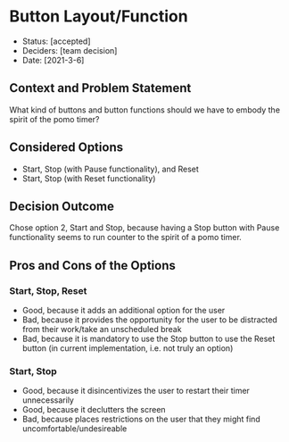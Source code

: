 # Button Layout/Function

* Status: [accepted]
* Deciders: [team decision]
* Date: [2021-3-6]

## Context and Problem Statement

What kind of buttons and button functions should we have to embody the spirit of the pomo timer?

## Considered Options

* Start, Stop (with Pause functionality), and Reset
* Start, Stop (with Reset functionality)

## Decision Outcome

Chose option 2, Start and Stop, because having a Stop button with Pause functionality seems to run counter to the spirit of a pomo timer.

## Pros and Cons of the Options

### Start, Stop, Reset

* Good, because it adds an additional option for the user
* Bad, because it provides the opportunity for the user to be distracted from their work/take an unscheduled break
* Bad, because it is mandatory to use the Stop button to use the Reset button (in current implementation, i.e. not truly an option)

### Start, Stop

* Good, because it disincentivizes the user to restart their timer unnecessarily
* Good, because it declutters the screen
* Bad, because places restrictions on the user that they might find uncomfortable/undesireable

